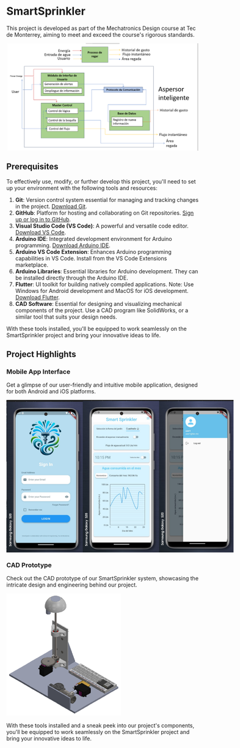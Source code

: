 # SmartSprinkler
This project is developed as part of the Mechatronics Design course at Tec de Monterrey, aiming to meet and exceed the course's rigorous standards.
<div style="display: flex; justify-content: space-around;">
<img src="img/DiagramaFuncional.png" alt="Functional Diagram" width="500"/>
</div>

## Prerequisites
To effectively use, modify, or further develop this project, you'll need to set up your environment with the following tools and resources:

1. **Git**: Version control system essential for managing and tracking changes in the project. [Download Git](https://git-scm.com/downloads).
2. **GitHub**: Platform for hosting and collaborating on Git repositories. [Sign up or log in to GitHub](https://github.com/).
3. **Visual Studio Code (VS Code)**: A powerful and versatile code editor. [Download VS Code](https://code.visualstudio.com/Download).
4. **Arduino IDE**: Integrated development environment for Arduino programming. [Download Arduino IDE](https://www.arduino.cc/en/software).
5. **Arduino VS Code Extension**: Enhances Arduino programming capabilities in VS Code. Install from the VS Code Extensions marketplace.
6. **Arduino Libraries**: Essential libraries for Arduino development. They can be installed directly through the Arduino IDE.
7. **Flutter**: UI toolkit for building natively compiled applications. Note: Use Windows for Android development and MacOS for iOS development. [Download Flutter](https://flutter.dev/docs/get-started/install).
8. **CAD Software**: Essential for designing and visualizing mechanical components of the project. Use a CAD program like SolidWorks, or a similar tool that suits your design needs.


With these tools installed, you'll be equipped to work seamlessly on the SmartSprinkler project and bring your innovative ideas to life.

## Project Highlights

### Mobile App Interface
Get a glimpse of our user-friendly and intuitive mobile application, designed for both Android and iOS platforms.

<div style="display: flex; justify-content: space-around;">
  <img src="img/AndroidApp_3.jpg" alt="Android App Interface 1" width="200"/>
  <img src="img/AndroidApp_1.jpg" alt="Android App Interface 2" width="200"/>
  <img src="img/AndroidApp_2.jpg" alt="Android App Interface 3" width="195"/>
</div>

### CAD Prototype
Check out the CAD prototype of our SmartSprinkler system, showcasing the intricate design and engineering behind our project.

<img src="img\CAD_prototype.jpg" alt="CAD Prototype" width="300"/>

With these tools installed and a sneak peek into our project's components, you'll be equipped to work seamlessly on the SmartSprinkler project and bring your innovative ideas to life.
